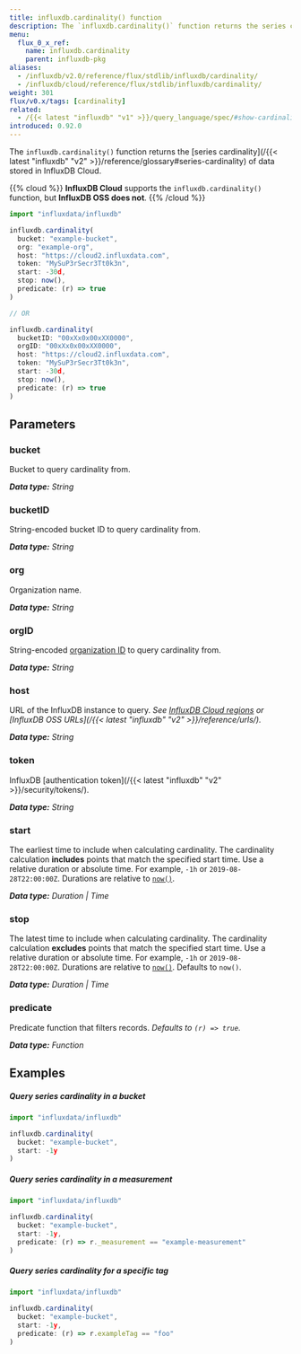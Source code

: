 ```yaml
---
title: influxdb.cardinality() function
description: The `influxdb.cardinality()` function returns the series cardinality of data stored in InfluxDB Cloud.
menu:
  flux_0_x_ref:
    name: influxdb.cardinality
    parent: influxdb-pkg
aliases:
  - /influxdb/v2.0/reference/flux/stdlib/influxdb/cardinality/
  - /influxdb/cloud/reference/flux/stdlib/influxdb/cardinality/
weight: 301
flux/v0.x/tags: [cardinality]
related:
  - /{{< latest "influxdb" "v1" >}}/query_language/spec/#show-cardinality, SHOW CARDINALITY in InfluxQL
introduced: 0.92.0
---
```


The `influxdb.cardinality()` function returns the [series cardinality](/{{< latest "influxdb" "v2" >}}/reference/glossary#series-cardinality) of data stored in InfluxDB Cloud.

{{% cloud %}}
**InfluxDB Cloud** supports the `influxdb.cardinality()` function, but **InfluxDB OSS does not**.
{{% /cloud %}}

```js
import "influxdata/influxdb"

influxdb.cardinality(
  bucket: "example-bucket",
  org: "example-org",
  host: "https://cloud2.influxdata.com",
  token: "MySuP3rSecr3Tt0k3n",
  start: -30d,
  stop: now(),
  predicate: (r) => true
)

// OR

influxdb.cardinality(
  bucketID: "00xXx0x00xXX0000",
  orgID: "00xXx0x00xXX0000",
  host: "https://cloud2.influxdata.com",
  token: "MySuP3rSecr3Tt0k3n",
  start: -30d,
  stop: now(),
  predicate: (r) => true
)
```

## Parameters

### bucket
Bucket to query cardinality from.

_**Data type:** String_

### bucketID
String-encoded bucket ID to query cardinality from.

_**Data type:** String_

### org
Organization name.

_**Data type:** String_

### orgID
String-encoded [organization ID](/influxdb/v2.0/organizations/view-orgs/#view-your-organization-id) to query cardinality from.

_**Data type:** String_

### host
URL of the InfluxDB instance to query.
_See [InfluxDB Cloud regions](/influxdb/cloud/reference/regions) or
[InfluxDB OSS URLs](/{{< latest "influxdb" "v2" >}}/reference/urls/)._

_**Data type:** String_

### token
InfluxDB [authentication token](/{{< latest "influxdb" "v2" >}}/security/tokens/).

_**Data type:** String_

### start
The earliest time to include when calculating cardinality.
The cardinality calculation **includes** points that match the specified start time.
Use a relative duration or absolute time.
For example, `-1h` or `2019-08-28T22:00:00Z`.
Durations are relative to [`now()`](/influxdb/v2.0/reference/flux/stdlib/built-in/misc/now/).

_**Data type:** Duration | Time_

### stop
The latest time to include when calculating cardinality.
The cardinality calculation **excludes** points that match the specified start time.
Use a relative duration or absolute time.
For example, `-1h` or `2019-08-28T22:00:00Z`.
Durations are relative to [`now()`](/influxdb/v2.0/reference/flux/stdlib/built-in/misc/now/).
Defaults to `now()`.

_**Data type:** Duration | Time_

### predicate
Predicate function that filters records.
_Defaults to `(r) => true`._

_**Data type:** Function_

## Examples

##### Query series cardinality in a bucket
```js
import "influxdata/influxdb"

influxdb.cardinality(
  bucket: "example-bucket",
  start: -1y
)
```

##### Query series cardinality in a measurement
```js
import "influxdata/influxdb"

influxdb.cardinality(
  bucket: "example-bucket",
  start: -1y,
  predicate: (r) => r._measurement == "example-measurement"
)
```

##### Query series cardinality for a specific tag
```js
import "influxdata/influxdb"

influxdb.cardinality(
  bucket: "example-bucket",
  start: -1y,
  predicate: (r) => r.exampleTag == "foo"
)
```
